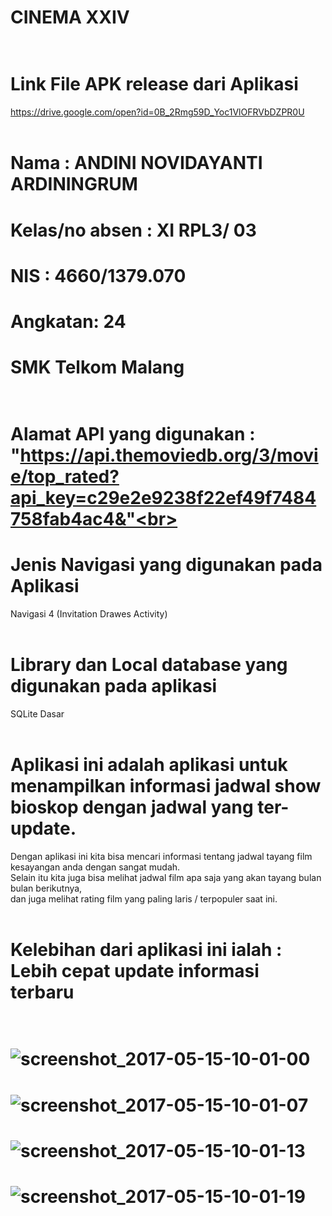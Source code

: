 # CINEMA XXIV <br><br>
# Link File APK release dari Aplikasi <br>
https://drive.google.com/open?id=0B_2Rmg59D_Yoc1VlOFRVbDZPR0U<br><br>
# Nama : ANDINI NOVIDAYANTI ARDININGRUM<br>
# Kelas/no absen : XI RPL3/ 03<br>
# NIS : 4660/1379.070<br>
# Angkatan: 24<br>
# SMK Telkom Malang<br><br>
# Alamat API yang digunakan : "https://api.themoviedb.org/3/movie/top_rated?api_key=c29e2e9238f22ef49f7484758fab4ac4&"<br><br>
# Jenis Navigasi yang digunakan pada Aplikasi <br>
Navigasi 4 (Invitation Drawes Activity)<br>
<br>
# Library dan Local database yang digunakan pada aplikasi<br>
SQLite Dasar<br><br>
# Aplikasi ini adalah aplikasi untuk menampilkan informasi jadwal show bioskop dengan jadwal yang ter-update.<br>
 Dengan aplikasi ini kita bisa mencari informasi tentang jadwal tayang film kesayangan anda dengan sangat mudah.<br>
 Selain itu kita juga bisa melihat jadwal film apa saja yang akan tayang bulan bulan berikutnya,<br>
 dan juga melihat rating film yang paling laris / terpopuler saat ini.<br> <br>
# Kelebihan dari aplikasi ini ialah : Lebih cepat update informasi terbaru<br><br>
# ![screenshot_2017-05-15-10-01-00](https://cloud.githubusercontent.com/assets/22464643/26041564/14498462-3958-11e7-8960-26f02720b551.png)<br>
# ![screenshot_2017-05-15-10-01-07](https://cloud.githubusercontent.com/assets/22464643/26041566/148173f4-3958-11e7-9936-fdbbed33a798.png)<br>
# ![screenshot_2017-05-15-10-01-13](https://cloud.githubusercontent.com/assets/22464643/26041568/149f5676-3958-11e7-8097-e3d0d90e3127.png)<br>
# ![screenshot_2017-05-15-10-01-19](https://cloud.githubusercontent.com/assets/22464643/26041567/148990b6-3958-11e7-8653-e25b60680920.png)
